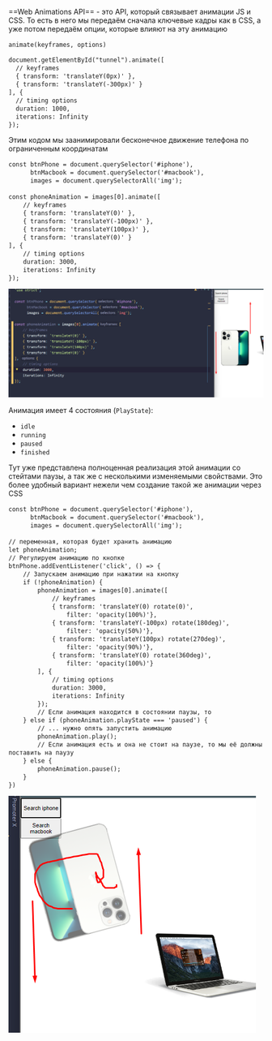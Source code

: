 
==Web Animations API== - это API, который связывает анимации JS и CSS. То есть в него мы передаём сначала ключевые кадры как в CSS, а уже потом передаём опции, которые влияют на эту анимацию

```JS
animate(keyframes, options)
```

```JS
document.getElementById("tunnel").animate([
  // keyframes
  { transform: 'translateY(0px)' },
  { transform: 'translateY(-300px)' }
], {
  // timing options
  duration: 1000,
  iterations: Infinity
});
```

Этим кодом мы заанимировали бесконечное движение телефона по ограниченным координатам

```JS
const btnPhone = document.querySelector('#iphone'),  
      btnMacbook = document.querySelector('#macbook'),  
      images = document.querySelectorAll('img');  
  
const phoneAnimation = images[0].animate([  
    // keyframes  
    { transform: 'translateY(0)' },  
    { transform: 'translateY(-100px)' },  
    { transform: 'translateY(100px)' },  
    { transform: 'translateY(0)' }  
], {  
    // timing options  
    duration: 3000,  
    iterations: Infinity  
});
```

![](_png/afe78c3f244acaade0fbc84b97ad3331.png)

Анимация имеет 4 состояния (`PlayState`):
- `idle`
- `running`
- `paused`
- `finished`

Тут уже представлена полноценная реализация этой анимации со стейтами паузы, а так же с несколькими изменяемыми свойствами. Это более удобный вариант нежели чем создание такой же анимации через CSS

```JS
const btnPhone = document.querySelector('#iphone'),  
      btnMacbook = document.querySelector('#macbook'),  
      images = document.querySelectorAll('img');  
  
// переменная, которая будет хранить анимацию  
let phoneAnimation;  
// Регулируем анимацию по кнопке  
btnPhone.addEventListener('click', () => {  
    // Запускаем анимацию при нажатии на кнопку  
    if (!phoneAnimation) {  
        phoneAnimation = images[0].animate([  
            // keyframes  
            { transform: 'translateY(0) rotate(0)',  
                filter: 'opacity(100%)'},  
            { transform: 'translateY(-100px) rotate(180deg)',  
                filter: 'opacity(50%)'},  
            { transform: 'translateY(100px) rotate(270deg)',  
                filter: 'opacity(90%)'},  
            { transform: 'translateY(0) rotate(360deg)',  
                filter: 'opacity(100%)'}  
        ], {  
            // timing options  
            duration: 3000,  
            iterations: Infinity  
        });  
        // Если анимация находится в состоянии паузы, то  
    } else if (phoneAnimation.playState === 'paused') {  
        // ... нужно опять запустить анимацию  
        phoneAnimation.play();  
        // Если анимация есть и она не стоит на паузе, то мы её должны поставить на паузу  
    } else {  
        phoneAnimation.pause();  
    }  
})
```

![](_png/64115dc08b8e7997632fb3b66761b310.png)